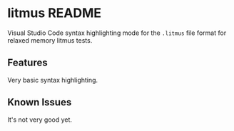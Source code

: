 # litmus README

Visual Studio Code syntax highlighting mode for the `.litmus` file format for relaxed memory litmus tests.

## Features

Very basic syntax highlighting.

## Known Issues

It's not very good yet.
